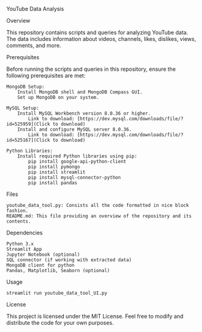 YouTube Data Analysis

Overview

This repository contains scripts and queries for analyzing YouTube data. The data includes information about videos, channels, likes, dislikes, views, comments, and more.

Prerequisites

Before running the scripts and queries in this repository, ensure the following prerequisites are met:

    MongoDB Setup:
        Install MongoDB shell and MongoDB Compass GUI.
        Set up MongoDB on your system.

    MySQL Setup:
        Install MySQL Workbench version 8.0.36 or higher.
            Link to download: [https://dev.mysql.com/downloads/file/?id=525959](Click to download)
        Install and configure MySQL server 8.0.36.
            Link to download: [https://dev.mysql.com/downloads/file/?id=525167](Click to download)

    Python Libraries:
        Install required Python libraries using pip:
            pip install google-api-python-client
            pip install pymongo
            pip install streamlit
            pip install mysql-connector-python
            pip install pandas


Files

    youtube_data_tool.py: Consists all the code formatted in nice block fashion.
    README.md: This file providing an overview of the repository and its contents.


Dependencies

    Python 3.x
    Streamlit App
    Jupyter Notebook (optional)
    SQL connector (if working with extracted data)
    MongoDB client for python
    Pandas, Matplotlib, Seaborn (optional)


Usage
  
    streamlit run youtube_data_tool_UI.py    
  

License

This project is licensed under the MIT License. Feel free to modify and distribute the code for your own purposes.
